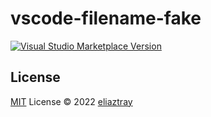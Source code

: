 # vscode-filename-fake

<a href="https://marketplace.visualstudio.com/items?itemName=eliaztray.vscode-filename-fake" target="__blank"><img src="https://img.shields.io/visual-studio-marketplace/v/eliaztray.vscode-filename-fake.svg?color=eee&amp;label=VS%20Code%20Marketplace&logo=visual-studio-code" alt="Visual Studio Marketplace Version" /></a>


## License

[MIT](./LICENSE) License © 2022 [eliaztray](https://github.com/eliaztray)
